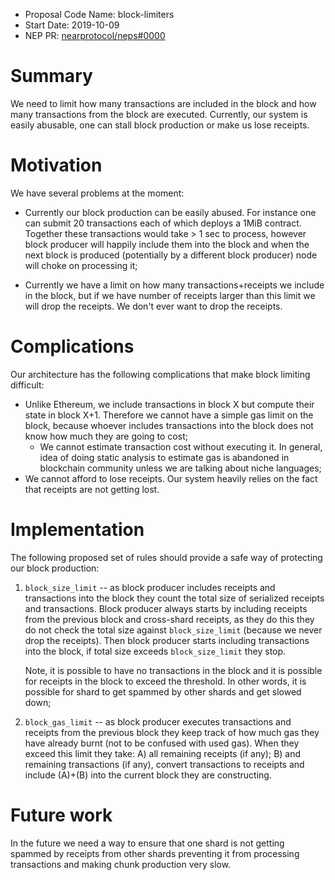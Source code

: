 - Proposal Code Name: block-limiters
- Start Date: 2019-10-09
- NEP PR: [nearprotocol/neps#0000](https://github.com/nearprotocol/neps/pull/0000)

# Summary
[summary]: #summary

We need to limit how many transactions are included in the block and how many transactions from the block are executed.
Currently, our system is easily abusable, one can stall block production or make us lose receipts.

# Motivation
[motivation]: #motivation

We have several problems at the moment:

* Currently our block production can be easily abused. For instance one can submit 20 transactions each of which
deploys a 1MiB contract. Together these transactions would take > 1 sec to process, however block producer will happily
include them into the block and when the next block is produced (potentially by a different block producer) node will choke on
processing it;

* Currently we have a limit on how many transactions+receipts we include in the block, but if we have number of receipts
larger than this limit we will drop the receipts. We don't ever want to drop the receipts.

# Complications
[complications]: #complications

Our architecture has the following complications that make block limiting difficult:
* Unlike Ethereum, we include transactions in block X but compute their state in block X+1. Therefore we cannot have
a simple gas limit on the block, because whoever includes transactions into the block does not know how much they are
going to cost;
  * We cannot estimate transaction cost without executing it. In general, idea of doing static analysis to estimate gas is abandoned in
    blockchain community unless we are talking about niche languages;
* We cannot afford to lose receipts. Our system heavily relies on the fact that receipts are not getting lost.

# Implementation
[implementation]: #implementation

The following proposed set of rules should provide a safe way of protecting our block production:

1. `block_size_limit` -- as block producer includes receipts and transactions into the block
they count the total size of serialized receipts and transactions. Block producer always starts by including receipts
from the previous block and cross-shard receipts, as they do this they do not check the total size against `block_size_limit` (because we never drop the receipts).
Then block producer starts including transactions into the block, if total size exceeds `block_size_limit` they stop. 

    Note, it is possible to have no transactions in the block and it is possible for receipts in the block to exceed the threshold.
    In other words, it is possible for shard to get spammed by other shards and get slowed down;
    
2. `block_gas_limit` -- as block producer executes transactions and receipts from the previous block they keep track
of how much gas they have already burnt (not to be confused with used gas). When they exceed this limit they take: A) all remaining receipts (if any); B)
and remaining transactions (if any), convert transactions to receipts and include (A)+(B) into the current block they are constructing.

# Future work
[future-work]: #future-work

In the future we need a way to ensure that one shard is not getting spammed by receipts from other shards preventing it
from processing transactions and making chunk production very slow.
